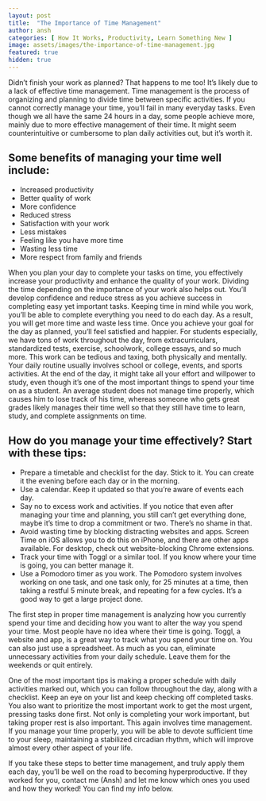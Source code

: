 ```yaml
---
layout: post
title:  "The Importance of Time Management"
author: ansh
categories: [ How It Works, Productivity, Learn Something New ]
image: assets/images/the-importance-of-time-management.jpg
featured: true
hidden: true
---
```

Didn’t finish your work as planned? That happens to me too! It’s likely due to a lack of effective time management. Time management is the process of organizing and planning to divide time between specific activities. If you cannot correctly manage your time, you’ll fail in many everyday tasks. Even though we all have the same 24 hours in a day, some people achieve more, mainly due to more effective management of their time. It might seem counterintuitive or cumbersome to plan daily activities out, but it’s worth it. 

## Some benefits of managing your time well include:
- Increased productivity
- Better quality of work
- More confidence
- Reduced stress 
- Satisfaction with your work
- Less mistakes
- Feeling like you have more time
- Wasting less time
- More respect from family and friends

When you plan your day to complete your tasks on time, you effectively increase your productivity and enhance the quality of your work. Dividing the time depending on the importance of your work also helps out. You’ll develop confidence and reduce stress as you achieve success in completing easy yet important tasks. Keeping time in mind while you work, you’ll be able to complete everything you need to do each day. As a result, you will get more time and waste less time. Once you achieve your goal for the day as planned, you’ll feel satisfied and happier.
For students especially, we have tons of work throughout the day, from extracurriculars, standardized tests, exercise, schoolwork, college essays, and so much more. This work can be tedious and taxing, both physically and mentally. 
Your daily routine usually involves school or college, events, and sports activities. At the end of the day, it might take all your effort and willpower to study, even though it’s one of the most important things to spend your time on as a student. An average student does not manage time properly, which causes him to lose track of his time, whereas someone who gets great grades likely manages their time well so that they still have time to learn, study, and complete assignments on time.  

## How do you manage your time effectively? Start with these tips:
- Prepare a timetable and checklist for the day. Stick to it. You can create it the evening before each day or in the morning. 
- Use a calendar. Keep it updated so that you’re aware of events each day. 
- Say no to excess work and activities. If you notice that even after managing your time and planning, you still can’t get everything done, maybe it’s time to drop a commitment or two. There’s no shame in that. 
- Avoid wasting time by blocking distracting websites and apps. Screen Time on iOS allows you to do this on iPhone, and there are other apps available. For desktop, check out website-blocking Chrome extensions. 
- Track your time with Toggl or a similar tool. If you know where your time is going, you can better manage it. 
- Use a Pomodoro timer as you work. The Pomodoro system involves working on one task, and one task only, for 25 minutes at a time, then taking a restful 5 minute break, and repeating for a few cycles. It’s a good way to get a large project done. 

The first step in proper time management is analyzing how you currently spend your time and deciding how you want to alter the way you spend your time. Most people have no idea where their time is going. Toggl, a website and app, is a great way to track what you spend your time on. You can also just use a spreadsheet. As much as you can, eliminate unnecessary activities from your daily schedule. Leave them for the weekends or quit entirely. 

One of the most important tips is making a proper schedule with daily activities marked out, which you can follow throughout the day, along with a checklist. Keep an eye on your list and keep checking off completed tasks. You also want to prioritize the most important work to get the most urgent, pressing tasks done first. Not only is completing your work important, but taking proper rest is also important. This again involves time management. If you manage your time properly, you will be able to devote sufficient time to your sleep, maintaining a stabilized circadian rhythm, which will improve almost every other aspect of your life. 

If you take these steps to better time management, and truly apply them each day, you’ll be well on the road to becoming hyperproductive. If they worked for you, contact me (Ansh) and let me know which ones you used and how they worked! You can find my info below.